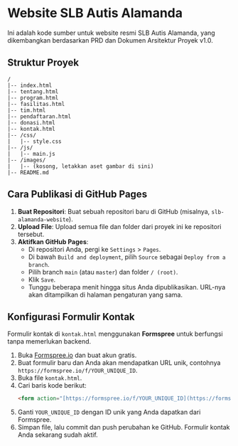 # Website SLB Autis Alamanda

Ini adalah kode sumber untuk website resmi SLB Autis Alamanda, yang dikembangkan berdasarkan PRD dan Dokumen Arsitektur Proyek v1.0.

## Struktur Proyek

```
/
|-- index.html
|-- tentang.html
|-- program.html
|-- fasilitas.html
|-- tim.html
|-- pendaftaran.html
|-- donasi.html
|-- kontak.html
|-- /css/
|   |-- style.css
|-- /js/
|   |-- main.js
|-- /images/
|   |-- (kosong, letakkan aset gambar di sini)
|-- README.md
```

## Cara Publikasi di GitHub Pages

1.  **Buat Repositori**: Buat sebuah repositori baru di GitHub (misalnya, `slb-alamanda-website`).
2.  **Upload File**: Upload semua file dan folder dari proyek ini ke repositori tersebut.
3.  **Aktifkan GitHub Pages**:
    * Di repositori Anda, pergi ke `Settings` > `Pages`.
    * Di bawah `Build and deployment`, pilih `Source` sebagai `Deploy from a branch`.
    * Pilih branch `main` (atau `master`) dan folder `/ (root)`.
    * Klik `Save`.
    * Tunggu beberapa menit hingga situs Anda dipublikasikan. URL-nya akan ditampilkan di halaman pengaturan yang sama.

## Konfigurasi Formulir Kontak

Formulir kontak di `kontak.html` menggunakan **Formspree** untuk berfungsi tanpa memerlukan backend.

1.  Buka [Formspree.io](https://formspree.io/) dan buat akun gratis.
2.  Buat formulir baru dan Anda akan mendapatkan URL unik, contohnya `https://formspree.io/f/YOUR_UNIQUE_ID`.
3.  Buka file `kontak.html`.
4.  Cari baris kode berikut:
    ```html
    <form action="[https://formspree.io/f/YOUR_UNIQUE_ID](https://formspree.io/f/YOUR_UNIQUE_ID)" method="POST">
    ```
5.  Ganti `YOUR_UNIQUE_ID` dengan ID unik yang Anda dapatkan dari Formspree.
6.  Simpan file, lalu commit dan push perubahan ke GitHub. Formulir kontak Anda sekarang sudah aktif.
